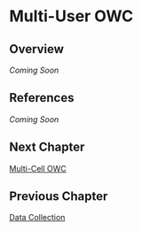 # Multi-User OWC

## Overview
_Coming Soon_


## References
_Coming Soon_


## Next Chapter
[Multi-Cell OWC](https://github.com/UCaNLabUMB/gr-owc/blob/main/docs/Chapters/MultiCell_OWC.md)

## Previous Chapter
[Data Collection](https://github.com/UCaNLabUMB/gr-owc/blob/main/docs/Chapters/Data_Collection.md)
